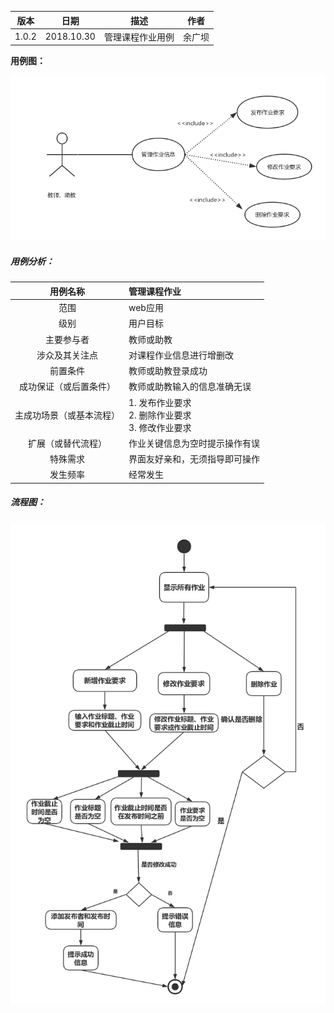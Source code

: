 | 版本  | 日期       | 描述            | 作者   |
| ----- | ---------- | --------------- | ------ |
| 1.0.2 | 2018.10.30 | 管理课程作业用例 | 余广坝 |

**用例图：**

![管理课程作业用例图](img_use_case/admin_homework.png)


##### 用例分析：

|     用例名称     | 管理课程作业                                 |
| :----------: | :--------------------------------------- |
|      范围      | web应用                                    |
|      级别      | 用户目标                                     |
|    主要参与者     | 教师或助教                                  |
|   涉众及其关注点    | 对课程作业信息进行增删改           |
|     前置条件     | 教师或助教登录成功                   |
| 成功保证（或后置条件）  | 教师或助教输入的信息准确无误                    |
| 主成功场景（或基本流程） | 1. 发布作业要求 <br>2. 删除作业要求 <br>3. 修改作业要求 |
|  扩展（或替代流程）   | 作业关键信息为空时提示操作有误  |
|     特殊需求     |	界面友好亲和，无须指导即可操作                      |
|     发生频率     | 经常发生                                   |




##### 流程图：

![管理课程作业流程图](img_activity/admin_homework.png)
